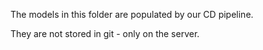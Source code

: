 The models in this folder are populated by our CD pipeline.

They are not stored in git - only on the server.
